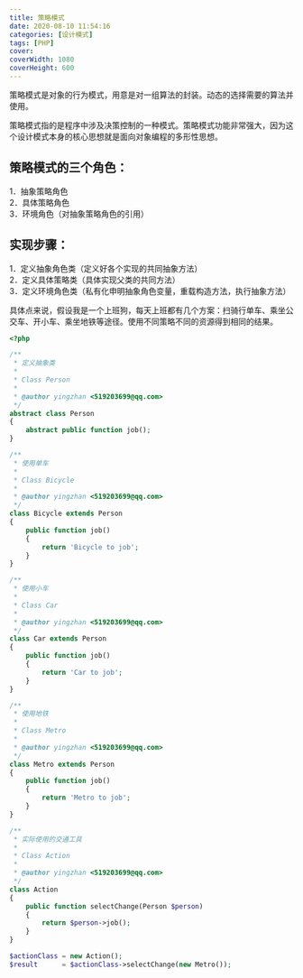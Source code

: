 ```yaml
---
title: 策略模式
date: 2020-08-10 11:54:16
categories: [设计模式]
tags: [PHP]
cover: 
coverWidth: 1080
coverHeight: 600
---
```



策略模式是对象的行为模式，用意是对一组算法的封装。动态的选择需要的算法并使用。

策略模式指的是程序中涉及决策控制的一种模式。策略模式功能非常强大，因为这个设计模式本身的核心思想就是面向对象编程的多形性思想。

<!--more-->

## 策略模式的三个角色：
1．抽象策略角色  
2．具体策略角色  
3．环境角色（对抽象策略角色的引用）

## 实现步骤：
1．定义抽象角色类（定义好各个实现的共同抽象方法）  
2．定义具体策略类（具体实现父类的共同方法）  
3．定义环境角色类（私有化申明抽象角色变量，重载构造方法，执行抽象方法）  

具体点来说，假设我是一个上班狗，每天上班都有几个方案：扫骑行单车、乘坐公交车、开小车、乘坐地铁等途径。使用不同策略不同的资源得到相同的结果。

```php
<?php

/**
 * 定义抽象类
 *
 * Class Person
 *
 * @author yingzhan <519203699@qq.com>
 */
abstract class Person
{
    abstract public function job();
}

/**
 * 使用单车
 *
 * Class Bicycle
 *
 * @author yingzhan <519203699@qq.com>
 */
class Bicycle extends Person
{
    public function job()
    {
        return 'Bicycle to job';
    }
}

/**
 * 使用小车
 *
 * Class Car
 *
 * @author yingzhan <519203699@qq.com>
 */
class Car extends Person
{
    public function job()
    {
        return 'Car to job';
    }
}

/**
 * 使用地铁
 *
 * Class Metro
 *
 * @author yingzhan <519203699@qq.com>
 */
class Metro extends Person
{
    public function job()
    {
        return 'Metro to job';
    }
}

/**
 * 实际使用的交通工具
 *
 * Class Action
 *
 * @author yingzhan <519203699@qq.com>
 */
class Action
{
    public function selectChange(Person $person)
    {
        return $person->job();
    }
}

$actionClass = new Action();
$result      = $actionClass->selectChange(new Metro());
```